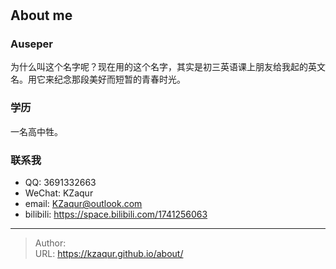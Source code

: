 # 

## About me

### Auseper

为什么叫这个名字呢？现在用的这个名字，其实是初三英语课上朋友给我起的英文名。用它来纪念那段美好而短暂的青春时光。

### 学历

一名高中牲。

### 联系我

* QQ: 3691332663
* WeChat: KZaqur
* email: KZaqur@outlook.com
* bilibili: https://space.bilibili.com/1741256063


---

> Author:   
> URL: https://kzaqur.github.io/about/  

